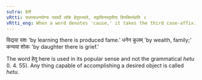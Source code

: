 ```yaml
---
sutra: हेतौ
vRtti: फलसाधनयोग्यः पदार्थो लोके हेतुरुच्यते, तद्वाचिनस्तृतीया विभक्तिर्भवति ॥
vRtti_eng: When a word denotes 'cause,' it takes the third case-affix.
---
```

विद्यया यशः 'by learning there is produced fame.' धनेन कुलम् 'by wealth, family;' कन्यया शोकः 'by daughter there is grief.'

The word हेतु here is used in its popular sense and not the grammatical _hetu_ (I. 4. 55). Any  thing capable of accomplishing a desired object is called _hetu_.
